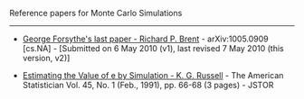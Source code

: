 Reference papers for Monte Carlo Simulations

- - - -

* [George Forsythe's last paper - Richard P. Brent](https://arxiv.org/abs/1005.0909) - arXiv:1005.0909 [cs.NA] - [Submitted on 6 May 2010 (v1), last revised 7 May 2010 (this version, v2)]

* [Estimating the Value of e by Simulation - K. G. Russell](https://www.jstor.org/stable/2685243?seq=1#page_scan_tab_contents) - The American Statistician
Vol. 45, No. 1 (Feb., 1991), pp. 66-68 (3 pages) - JSTOR
